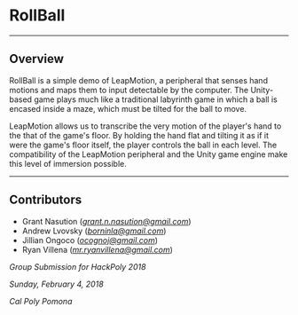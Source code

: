 # RollBall

----
## Overview

RollBall is a simple demo of LeapMotion, a peripheral that senses hand motions and maps them to input detectable by the computer. The Unity-based game plays much like a traditional labyrinth game in which a ball is encased inside a maze, which must be tilted for the ball to move.

LeapMotion allows us to transcribe the very motion of the player's hand to the that of the game's floor. By holding the hand flat and tilting it as if it were the game's floor itself, the player controls the ball in each level. The compatibility of the LeapMotion peripheral and the Unity game engine make this level of immersion possible.

----
## Contributors

* Grant Nasution (*grant.n.nasution@gmail.com*)
* Andrew Lvovsky (*borninla@gmail.com*)
* Jillian Ongoco (*ocognoj@gmail.com*)
* Ryan Villena (*mr.ryanvillena@gmail.com*)

*Group Submission for HackPoly 2018*

*Sunday, February 4, 2018*

*Cal Poly Pomona*
